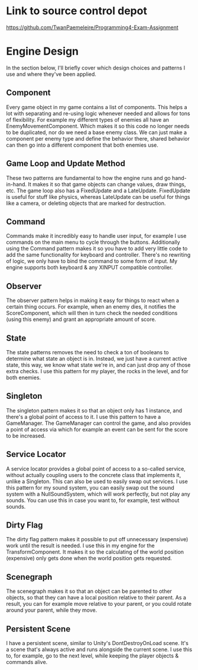 # Link to source control depot

https://github.com/TwanPaemeleire/Programming4-Exam-Assignment

# Engine Design

In the section below, I'll briefly cover which design choices and patterns I use and where they've been applied.

## Component

Every game object in my game contains a list of components. This helps a lot with separating and re-using logic whenever needed and allows for tons of flexibility. For example my different types of enemies all have an EnemyMovementComponent. Which makes it so this code no longer needs to be duplicated, nor do we need a base enemy class. We can just make a component per enemy type and define the behavior there, shared behavior can then go into a different component that both enemies use.

## Game Loop and Update Method

These two patterns are fundamental to how the engine runs and go hand-in-hand. It makes it so that game objects can change values, draw things, etc. The game loop also has a FixedUpdate and a LateUpdate. FixedUpdate is useful for stuff like physics, whereas LateUpdate can be useful for things like a camera, or deleting objects that are marked for destruction.

## Command

Commands make it incredibly easy to handle user input, for example I use commands on the main menu to cycle through the buttons. Additionally using the Command pattern makes it so you have to add very little code to add the same functionality for keyboard and controller. There's no rewriting of logic, we only have to bind the command to some form of input. My engine supports both keyboard & any XINPUT compatible controller.

## Observer

The observer pattern helps in making it easy for things to react when a certain thing occurs. For example, when an enemy dies, it notifies the ScoreComponent, which will then in turn check the needed conditions (using this enemy) and grant an appropriate amount of score.

## State

The state patterns removes the need to check a ton of booleans to determine what state an object is in. Instead, we just have a current active state, this way, we know what state we're in, and can just drop any of those extra checks. I use this pattern for my player, the rocks in the level, and for both enemies.

## Singleton

The singleton pattern makes it so that an object only has 1 instance, and there's a global point of access to it. I use this pattern to have a GameManager. The GameManager can control the game, and also provides a point of access via which for example an event can be sent for the score to be increased.

## Service Locator

A service locator provides a global point of access to a so-called service, without actually coupling users to the concrete class that implements it, unlike a Singleton. This can also be used to easily swap out services. I use this pattern for my sound system, you can easily swap out the sound system with a NullSoundSystem, which will work perfectly, but not play any sounds. You can use this in case you want to, for example, test without sounds.

## Dirty Flag

The dirty flag pattern makes it possible to put off unnecessary (expensive) work until the result is needed. I use this in my engine for the TransformComponent. It makes it so the calculating of the world position (expensive) only gets done when the world position gets requested.

## Scenegraph

The scenegraph makes it so that an object can be parented to other objects, so that they can have a local position relative to their parent. As a result, you can for example move relative to your parent, or you could rotate around your parent, while they move.

## Persistent Scene

I have a persistent scene, similar to Unity's DontDestroyOnLoad scene. It's a scene that's always active and runs alongside the current scene. I use this to, for example, go to the next level, while keeping the player objects & commands alive.
